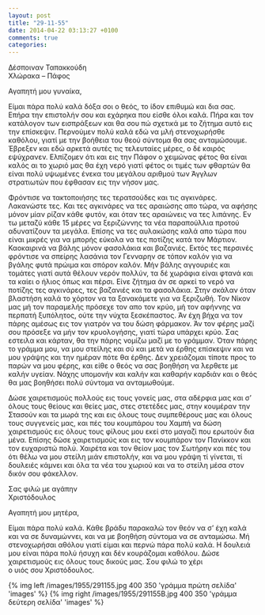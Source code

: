 ```yaml
---
layout: post
title: "29-11-55"
date: 2014-04-22 03:13:27 +0100
comments: true
categories: 
---
```


Δέσποιναν Ταπακκούδη<br/>
Χλώρακα – Πάφος

Αγαπητή μου γυναίκα,

Είμαι πάρα πολύ καλά δόξα σοι ο θεός, το ίδον επιθυμώ και δια σας. Επήρα την επιστολήν σου και εχάρηκα που είσθε όλοι καλά. Πήρα και τον κατάλογον των εισπράξεων και θα σου πώ σχετικά με το ζήτημα αυτό εις την επίσκεψιν. Περνούμεν πολύ καλά εδώ να μλή στενοχωρήσθε καθόλου, γιατί με την βοήθεια του θεού σύντομα θα σας ανταμώσουμε. Έβρεξεν και εδώ αρκετά αυτές τις τελευταίες μέρες, ο δέ καιρός εψύχρανεν. Ελπίζομεν ότι και εις την Πάφον ο χειμώνας φέτος θα είναι καλός αι το χωριό μας θα έχη νερό γιατί φέτος οι τιμές των φθαρτών θα είναι πολύ υψωμένες ένεκα του μεγάλου αριθμού των Άγγλων στρατιωτών που έφθασαν εις την νήσον μας.

Φρόντισε να τακτοποιήσης τες τερατσούδες και τις αγκινάρες. Λακανώστε τες. Και τες αγκινάρες να τες αραιώσης απο τώρα, να αφήσης μόνον μίαν ρίζαν κάθε φυτόν, και όταν τες αραιώνεις να τες λιπάνης. Εν τω μεταζύ κάθε 15 μέρες να ξεριζώννης τα νέα παραπούλλια προτού αδυνατίζουν τα μεγάλα. Επίσης να τες αυλακώσης καλά απο τώρα που είναι μικρές για να μπορής εύκολα να τες ποτίζης κατά τον Μάρτιον. Καοκαιρινά να βάλης μόνον φασολάκια και βαζανιές. Εκτός τες περσινές φρόντισε να σπείρης λασάνια τον Γενναρην σε τόπον καλόν για να βγάλης φυτά πρώιμα και σπόρον καλόν. Μήν βάλης αγγουριές και τομάτες γιατί αυτά θέλουν νερόν πολλύν, τα δέ χωράφια είναι φτανά και τα καίει ο ήλιος όπως και πέρσι. Είνε ζήτημα άν σε αρκεί το νερό να ποτίζης τες αγκινάρες, τες βαζανιές και τα φασολάκια. Στην σκάλαν όταν βλαστήση καλά το χόρτον να τα ξανακάμετε για να ξεριζωθή. Τον Νίκον μας μή τον παραμελής πρόσεχε τον απο τον κρύο, μή τον αφήννης να περπατή ξυπόλητος, ούτε την νύχτα ξεσκέπαστος. Άν έχη βήχα να τον πάρης αμέσως εις τον γιατρόν να του δώση φάρμακον. Άν τον φέρης μαζί σου πρόσεξε να μήν τον κρυολογήσης, γιατί τώρα υπάρχει κρύο. Σας εστειλα και κάρταν, θα την πάρης νομίζω μαζί με το γράμμαν. Όταν πάρης το γράμμα μου, να μου στείλης και σύ και μετά να έρθης επίσκεψιν και να μου γράψης και την ημέραν πότε θα έρθης. Δεν χρειάζομαι τίποτε προς το παρών να μου φέρης, και είθε ο θεός να σας βοηθήση να  ́λερθετε με καλήν υγείαν. Νάχης υπομονήν και καλήν και καθαρήν καρδιάν και ο θεός θα μας βοηθήσει πολύ σύντομα να ανταμωθούμε.

Δώσε χαιρετισμούς πολλούς εις τους γονείς μας, στα αδέρφια μας και σ’ όλους τους θείους και θείες μας, στες στετέδες μας, στην κουμέραν την Στασούν και τα μωρά της και εις όλους τους συμπεθέρους μας και όλους τους συγγενείς μας, και πές του κουμπάρου του Χαμπή να δώση χαιρετισμούς εις όλους τους φίλους μου εκεί στο μαγαζί που ερωτούν δια μένα. Επίσης δώσε χαιρετισμούς και εις τον κουμπάρον τον Πανίκκον και τον ευχαριστώ πολύ. Χαιρέτα και τον θείον μας τον Σωτήρην και πές του ότι θέλω να μου στείλη μιάν επιστολήν, και να μου γράψη τί γίνεται, τί δουλειές κάμνει και όλα τα νέα του χωριού και να το στείλη μέσα στον δικόν σου φάκελλον.

Σας φιλώ με αγάπην<br/>
 Χριστόδουλος


Αγαπητή μου μητέρα,

Είμαι πάρα πολύ καλά. Κάθε βράδυ παρακαλώ τον θεόν να σ’ έχη καλά και να σε δυναμώννει, και να με βοηθήση σύντομα να σε ανταμώσω. Μή στενοχωρήσαι αθόλου γιατί είμαι και περνώ πάρα πολύ καλά. Η δουλειά μου είναι πάρα πολύ ήσυχη και δέν κουράζομαι καθόλου. Δώσε χαιρετισμούς εις όλους τους δικούς μας. Σου φιλώ το χέρι<br/>
 ο υιός σου Χριστόδουλος.


{% img left /images/1955/291155.jpg 400 350 'γράμμα πρώτη σελίδα' 'images' %}
{% img right /images/1955/291155B.jpg 400 350 'γράμμα δεύτερη σελίδα' 'images' %}
